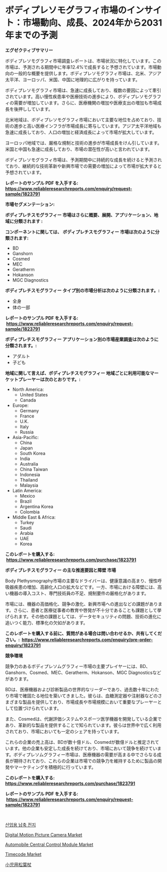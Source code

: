 <p><h1>ボディプレソモグラフィ市場のインサイト：市場動向、成長、2024年から2031年までの予測</h1></p><p><strong>エグゼクティブサマリー</strong></p>
<p><p>ボディプレソモグラフィ市場調査レポートは、市場状況に特化しています。この市場は、予測される期間中に年率12.4%で成長すると予想されています。市場動向の一般的な概要を提供します。ボディプレソモグラフィ市場は、北米、アジア太平洋、ヨーロッパ、米国、中国に地理的に広がりを持っています。</p><p>ボディプレソモグラフィ市場は、急速に成長しており、複数の要因によって牽引されています。高い慢性疾患率や医療技術の進歩により、ボディプレソモグラフィの需要が増加しています。さらに、医療機関の増加や医療支出の増加も市場成長を後押ししています。</p><p>北米地域は、ボディプレソモグラフィ市場において主要な地位を占めており、技術の進歩と高い医療インフラが市場成長に寄与しています。アジア太平洋地域も急速に成長しており、人口の増加と経済成長によって市場が拡大しています。</p><p>ヨーロッパ地域では、厳格な規制と技術の進歩が市場成長をけん引しています。米国と中国も急速に成長しており、市場の潜在性が高いと言われています。</p><p>ボディプレソモグラフィ市場は、予測期間中に持続的な成長を続けると予測されており、継続的な技術革新や新興市場での需要の増加によって市場が拡大すると予想されています。</p></p>
<p><strong>レポートのサンプル PDF を入手する: <a href="https://www.reliableresearchreports.com/enquiry/request-sample/1823791">https://www.reliableresearchreports.com/enquiry/request-sample/1823791</a></strong></p>
<p><strong>市場セグメンテーション:</strong></p>
<p><strong> ボディプレチスモグラフィー 市場はさらに概要、展開、アプリケーション、地域に分類されます :</strong></p>
<p><strong>コンポーネントに関しては、 ボディプレチスモグラフィー 市場は次のように分類されます: &nbsp;</strong></p>
<p><ul><li>BD</li><li>Ganshorn</li><li>Cosmed</li><li>MEC</li><li>Geratherm</li><li>Hokanson</li><li>MGC Diagnostics</li></ul></p>
<p><strong> ボディプレチスモグラフィー タイプ別の市場分析は次のように分類されます。:</strong></p>
<p><ul><li>全身</li><li>体の一部</li></ul></p>
<p><strong>レポートのサンプル PDF を入手する: &nbsp;<a href="https://www.reliableresearchreports.com/enquiry/request-sample/1823791">https://www.reliableresearchreports.com/enquiry/request-sample/1823791</a></strong></p>
<p><strong> ボディプレチスモグラフィー アプリケーション別の市場産業調査は次のように分類されます。:</strong></p>
<p><ul><li>アダルト</li><li>子ども</li></ul></p>
<p><strong>地域に関して言えば、ボディプレチスモグラフィー 地域ごとに利用可能なマーケットプレーヤーは次のとおりです。:</strong></p>
<p><ul>
    <li>
        North America:
        <ul>
            <li>United States</li>
            <li>Canada</li>
        </ul>
    </li>
    <li>
        Europe:
        <ul>
            <li>Germany</li>
            <li>France</li>
            <li>U.K.</li>
            <li>Italy</li>
            <li>Russia</li>
        </ul>
    </li>
    <li>
        Asia-Pacific:
        <ul>
            <li>China</li>
            <li>Japan</li>
            <li>South Korea</li>
            <li>India</li>
            <li>Australia</li>
            <li>China Taiwan</li>
            <li>Indonesia</li>
            <li>Thailand</li>
            <li>Malaysia</li>
        </ul>
    </li>
    <li>
        Latin America:
        <ul>
            <li>Mexico</li>
            <li>Brazil</li>
            <li>Argentina Korea</li>
            <li>Colombia</li>
        </ul>
    </li>
    <li>
        Middle East & Africa:
        <ul>
            <li>Turkey</li>
            <li>Saudi</li>
            <li>Arabia</li>
            <li>UAE</li>
            <li>Korea</li>
        </ul>
    </li>
    </ul></p>
<p><strong>このレポートを購入する: &nbsp;<a href="https://www.reliableresearchreports.com/purchase/1823791">https://www.reliableresearchreports.com/purchase/1823791</a></strong></p>
<p><strong>ボディプレチスモグラフィー の主な推進要因と障壁 市場</strong></p>
<p><p>Body Plethysmography市場の主要なドライバーは、健康意識の高まり、慢性呼吸器疾患の増加、高齢化人口の拡大などです。一方、市場における障壁には、高い機器の導入コスト、専門技術員の不足、規制要件の厳格化があります。</p><p>市場には、機器の高価格化、競争の激化、新興市場への進出などの課題があります。さらに、患者と医療従事者の教育や啓発が不十分であることも課題として挙げられます。その他の課題としては、データセキュリティの問題、技術の進化に追いつく能力、標準化の欠如があります。</p></p>
<p><strong>このレポートを購入する前に、質問がある場合は問い合わせるか、共有してください。:&nbsp; <a href="https://www.reliableresearchreports.com/enquiry/pre-order-enquiry/1823791">https://www.reliableresearchreports.com/enquiry/pre-order-enquiry/1823791</a></strong></p>
<p><strong>競争環境</strong></p>
<p><p>競争力のあるボディプレソムグラフィー市場の主要プレイヤーには、BD、Ganshorn、Cosmed、MEC、Geratherm、Hokanson、MGC Diagnosticsなどがあります。 </p><p>BDは、医療機器および診断製品の世界的なリーダーであり、過去数十年にわたり市場で確固たる地位を築いてきました。彼らは、血糖測定器や注射器などのさまざまな製品を提供しており、市場成長や市場規模において重要なプレーヤーとして位置づけられています。</p><p>また、Cosmedは、代謝評価システムやスポーツ医学機器を開発している企業であり、革新的な製品を提供することで知られています。彼らは世界中で広く利用されており、市場においても一定のシェアを持っています。</p><p>これらの企業の売上高は、BDが数十億ドル、Cosmedが数億ドルと推定されています。他の企業も安定した成長を続けており、市場において競争を続けています。ボディプレソムグラフィー市場は、医療機器の需要が高まる中でさらなる成長が期待されており、これらの企業は市場での競争力を維持するために製品の開発やマーケティングを積極的に行っています。</p></p>
<p><strong>このレポートを購入する: &nbsp; <a href="https://www.reliableresearchreports.com/purchase/1823791">https://www.reliableresearchreports.com/purchase/1823791</a></strong></p>
<p><strong>レポートのサンプル PDF を入手する: &nbsp;<a href="https://www.reliableresearchreports.com/enquiry/request-sample/1823791">https://www.reliableresearchreports.com/enquiry/request-sample/1823791</a></strong><strong></strong></p>
<p>&nbsp;</p>
<p><p><a href="https://github.com/vdhdwjyp90142/Market-Research-Report-List-1/blob/main/77637314250.md">산업용 납축 전지</a></p><p><a href="https://github.com/lbird53714/Market-Research-Report-List-3/blob/main/digital-motion-picture-camera-market.md">Digital Motion Picture Camera Market</a></p><p><a href="https://issuu.com/reportprime-2/docs/automobile-central-control-module-market-size-2030">Automobile Central Control Module Market</a></p><p><a href="https://github.com/dringals/Market-Research-Report-List-3/blob/main/timecode-market.md">Timecode Market</a></p><p><a href="https://github.com/sghwr779811674/Market-Research-Report-List-1/blob/main/93799974737.md">小児用松葉杖</a></p></p>